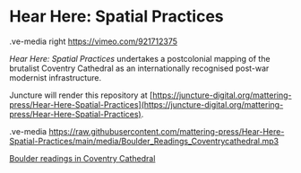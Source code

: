 # Hear Here: Spatial Practices

.ve-media right https://vimeo.com/921712375

*Hear Here: Spatial Practices* undertakes a postcolonial mapping of the brutalist Coventry Cathedral as an internationally recognised post-war modernist infrastructure.

Juncture will render this repository at [https://juncture-digital.org/mattering-press/Hear-Here-Spatial-Practices](https://juncture-digital.org/mattering-press/Hear-Here-Spatial-Practices).

.ve-media https://raw.githubusercontent.com/mattering-press/Hear-Here-Spatial-Practices/main/media/Boulder_Readings_Coventrycathedral.mp3

[Boulder readings in Coventry Cathedral](https://raw.githubusercontent.com/mattering-press/Hear-Here-Spatial-Practices/main/media/Boulder_Readings_Coventrycathedral.mp3)